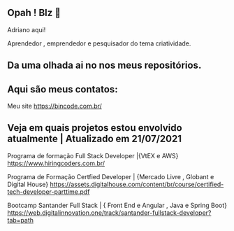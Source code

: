 ## Opah ! Blz 👋

Adriano aqui!

Aprendedor , emprendedor e pesquisador do tema criatividade.

## Da uma olhada ai no nos meus repositórios.

## Aqui são meus contatos:

Meu site
https://bincode.com.br/

## Veja em quais projetos estou envolvido atualmente | Atualizado em 21/07/2021
Programa de formação Full Stack Developer |{VtEX e AWS}
https://www.hiringcoders.com.br/

Programa de Formação Certfied Developer | {Mercado Livre , Globant e Digital House}
https://assets.digitalhouse.com/content/br/course/certified-tech-developer-parttime.pdf

Bootcamp Santander Full Stack | { Front End e Angular , Java e Spring Boot}
https://web.digitalinnovation.one/track/santander-fullstack-developer?tab=path




